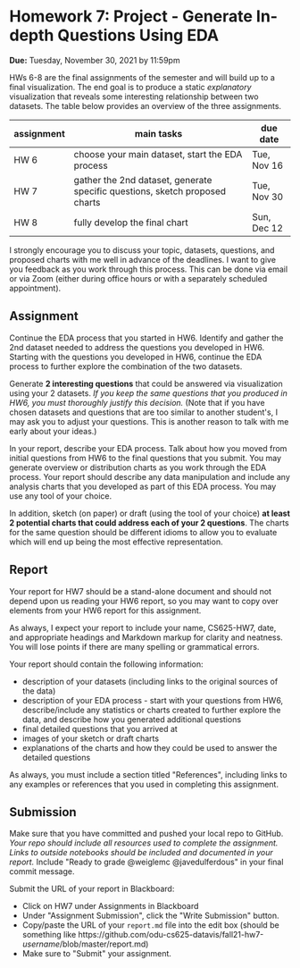 # Homework 7: Project - Generate In-depth Questions Using EDA
 
**Due:** Tuesday, November 30, 2021 by 11:59pm

HWs 6-8 are the final assignments of the semester and will build up to a final visualization.  The end goal is to produce a static *explanatory* visualization that reveals some interesting relationship between two datasets. The table below provides an overview of the three assignments.

|assignment|main tasks|due date|
|---|---|---|
|HW 6|choose your main dataset, start the EDA process|Tue, Nov 16|
|HW 7|gather the 2nd dataset, generate specific questions, sketch proposed charts|Tue, Nov 30|
|HW 8|fully develop the final chart|Sun, Dec 12|

I strongly encourage you to discuss your topic, datasets, questions, and proposed charts with me well in advance of the deadlines. I want to give you feedback as you work through this process. This can be done via email or via Zoom (either during office hours or with a separately scheduled appointment).

## Assignment

Continue the EDA process that you started in HW6.  Identify and gather the 2nd dataset needed to address the questions you developed in HW6.  Starting with the questions you developed in HW6, continue the EDA process to further explore the combination of the two datasets. 

Generate **2 interesting questions** that could be answered via visualization using your 2 datasets.  *If you keep the same questions that you produced in HW6, you must thoroughly justify this decision.*  (Note that if you have chosen datasets and questions that are too similar to another student's, I may ask you to adjust your questions. This is another reason to talk with me early about your ideas.)

In your report, describe your EDA process. Talk about how you moved from initial questions from HW6 to the final questions that you submit.  You may generate overview or distribution charts as you work through the EDA process. Your report should describe any data manipulation and include any analysis charts that you developed as part of this EDA process. You may use any tool of your choice.

In addition, sketch (on paper) or draft (using the tool of your choice) **at least 2 potential charts that could address each of your 2 questions**.  The charts for the same question should be different idioms to allow you to evaluate which will end up being the most effective representation.

## Report

Your report for HW7 should be a stand-alone document and should not depend upon us reading your HW6 report, so you may want to copy over elements from your HW6 report for this assignment.

As always, I expect your report to include your name, CS625-HW7, date, and appropriate headings and Markdown markup for clarity and neatness. You will lose points if there are many spelling or grammatical errors. 

Your report should contain the following information:
* description of your datasets (including links to the original sources of the data)
* description of your EDA process - start with your questions from HW6, describe/include any statistics or charts created to further explore the data, and describe how you generated additional questions
* final detailed questions that you arrived at
* images of your sketch or draft charts
* explanations of the charts and how they could be used to answer the detailed questions

As always, you must include a section titled "References", including links to any examples or references that you used in completing this assignment.

## Submission
Make sure that you have committed and pushed your local repo to GitHub.  *Your repo should include all resources used to complete the assignment.  Links to outside notebooks should be included and documented in your report.* Include "Ready to grade @weiglemc @javedulferdous" in your final commit message. 

Submit the URL of your report in Blackboard:
* Click on HW7 under Assignments in Blackboard
* Under "Assignment Submission", click the "Write Submission" button.
* Copy/paste the URL of your `report.md` file into the edit box (should be something like https<nolink>://github.com/odu-cs625-datavis/fall21-hw7-*username*/blob/master/report.md)
* Make sure to "Submit" your assignment.
